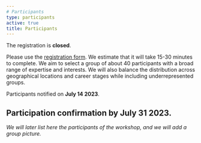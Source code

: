 ```yaml
---
# Participants
type: participants
active: true
title: Participants
---
```



<i class="fa-solid fa-people-group"></i> The registration is **closed**.

Please use the [registration form](https://docs.google.com/forms/d/e/1FAIpQLSf-tN5Balv0ETyd0bDaqYze7tfC5v67MRsp7szo1qCi_22B9A/viewform?usp=sf_lnk). We estimate that it will take 15-30 minutes to complete. We aim to select a group of about 40 participants with a broad range of expertise and interests. We will also balance the distribution across geographical locations and career stages while including underrepresented groups.

<i class="fa-solid fa-envelope-open-text"></i> Participants notified on **July 14 2023**.

## <i class="fa-solid fa-circle-check"></i> Participation confirmation by **July 31 2023**.


_We will later list here the participants of the workshop, and we will add a group picture._

<!--
<i class="fa-solid fa-circle-check"></i> The registration is **closed**.

<i class="fa-solid fa-file-shield"></i> Any provided personal data are processed in accordance with the Max Planck Institute for Astronomy [privacy policy](http://www.mpia.de/privacy-policy).

<i class="fa-solid fa-coins"></i> There are no registration fees to participate to this workshop.


<div style="display:flex; justify-content: center; flex-wrap: wrap;">
<img src="static/img/group.jpg" alt="group" width=90% style="float: right;">
</div>

<div style="font-size:30px; display:flex; justify-content: center;">
<i class="fa-solid fa-people-group" style="margin-left: 15px;"></i>
</div>

<div style="display:flex; justify-content: center; flex-wrap: wrap;">
<div class="col-md-6" align="right" style="margin: 10px;">
Aarya Patil             (U. of Toronto) <br>
Akash Vani	            (ARI-ZAH) <br>
Alessandro Della Croce	(INAF / U. of Bologna) <br>
Alessandro Mazzi	    (U. di Padova) <br>
Alex Wallace	        (Monash U.) <br>
Alfred Castro Ginard	(Leiden Observatory) <br>
Aneesh Naik	            (U. of Nottingham) <br>
Anthony Brown       	(Leiden U.) <br>
Dana Kovaleva       	(Institute of Astronomy, Russian Academy of Sciences) <br>
Eleonora Zari       	(MPIA) <br>
Elmé Breedt	            (Institute of Astronomy, Cambridge) <br>
Emily Hunt              (Landessternwarte, Heidelberg) <br>
Eugene Vasiliev	        (Institute of Astronomy, Cambridge ) <br>
Fredi Quispe Huaynasi	(Observatorio Nacional de Rio de Janeiro) <br>
Friedrich Anders    	(ICCUB Barcelona) <br>
Hai-Feng Wang 	        (Rome Fermi Center) <br>
Hans-Walter Rix     	(MPIA) <br>
Himanshu Verma	        (IIT Bombay) <br>
Jairo Alzate	        (National Institute of Astrophysics, Optics and Electronics) <br>
James Lane            (U. of Toronto) <br>
Jason Sanders       	(U. College London) <br>
Jiadong Li	            (NAOC - NYU) <br>
John Mora	            (IUCAA) <br>
Josefa Großschedl	    (U. of Vienna) <br>
</div>
<div class="col-md-6" align="left" style="margin: 10px;">
K R Arjun 	            (Indian Institute of Science Education and Research) <br>
Katia Kamura Mamani Burgos 	(National U. of Callao) <br>
Kseniia Sysoliatina 	(ARI) <br>
Laia Casamiquela	    (Observatoire de Paris) <br>
Leigh Wojno	            (MPIA) <br>
Lekshmi Thulasidharan	(U. of Wisconsin Madison) <br>
Leo Girardi	            (INAF / Osservatorio Astronomico di Padova) <br>
Morgan Fouesneau	    (MPIA) <br>
Olcay Plevne	        (Istanbul U.) <br>
Oleksiy Golubov	        (V. N. Karazin Kharkiv National U.) <br>
Payel Das	            (U. of Surrey) <br>
Priya Hasan             (Maulana Azad National Urdu U.) <br>
Raj Kumar Pradhan	    (Tribhuvan U.) <br>
Ronald Drimmel	        (INAF) <br>
Sachin Venkatesh Thakku Saravana Kumar	(Delhi Technological U.) <br>
Shourya Khanna	        (INAF) <br>
Sill Verberne	        (Leiden Observatory) <br>
Tommaso Marchetti	    (ESO Garching) <br>
Tristan Cantat-Gaudin	(MPIA) <br>
Verena Fürnkranz	    (MPIA) <br>
Yanjun Guo	            (MPIA) <br>
Zephyr Penoyre	        (Leiden U.) <br>
Zuzanna Kostrzewa-Rutkowska	(Leiden U.) <br>
</div>
</div>
-->
